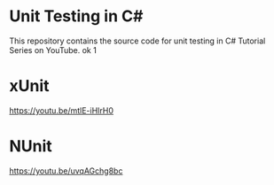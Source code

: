 # Unit Testing in C#
This repository contains the source code for unit testing in C# Tutorial Series on YouTube. ok 1

# xUnit
https://youtu.be/mtlE-iHIrH0

# NUnit
https://youtu.be/uvqAGchg8bc
